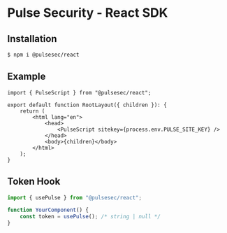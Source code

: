 # Pulse Security - React SDK

## Installation

```sh
$ npm i @pulsesec/react
```

## Example

```tsx
import { PulseScript } from "@pulsesec/react";

export default function RootLayout({ children }): {
	return (
		<html lang="en">
			<head>
				<PulseScript sitekey={process.env.PULSE_SITE_KEY} />
			</head>
			<body>{children}</body>
		</html>
	);
}
```

## Token Hook

```ts
import { usePulse } from "@pulsesec/react";

function YourComponent() {
	const token = usePulse(); /* string | null */
}
```
